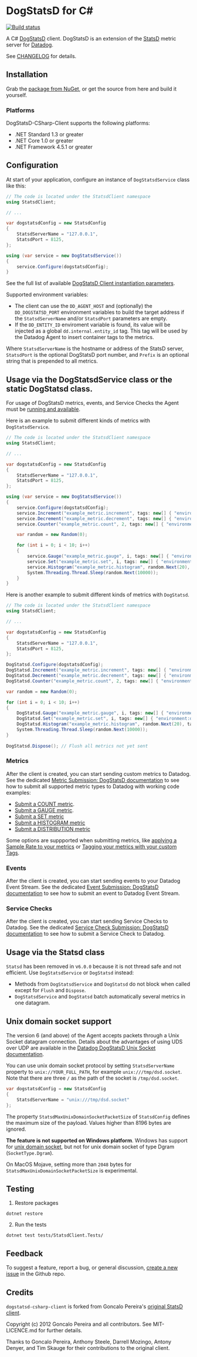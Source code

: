 # DogStatsD for C#

[![Build status](https://ci.appveyor.com/api/projects/status/bg8e39b5f9iiavvj/branch/master?svg=true)](https://ci.appveyor.com/project/Datadog/dogstatsd-csharp-client/branch/master)

A C# [DogStatsD](https://docs.datadoghq.com/developers/dogstatsd/?code-lang=net) client. DogStatsD is an extension of the [StatsD](http://codeascraft.com/2011/02/15/measure-anything-measure-everything/) metric server for [Datadog](http://datadoghq.com).

See [CHANGELOG](CHANGELOG.md) for details.

## Installation

Grab the [package from NuGet](https://nuget.org/packages/DogStatsD-CSharp-Client/), or get the source from here and build it yourself.

### Platforms

DogStatsD-CSharp-Client supports the following platforms:
* .NET Standard 1.3 or greater
* .NET Core 1.0 or greater
* .NET Framework 4.5.1 or greater

## Configuration

At start of your application, configure an instance of `DogStatsdService` class like this:

```csharp
// The code is located under the StatsdClient namespace
using StatsdClient;

// ...

var dogstatsdConfig = new StatsdConfig
{
    StatsdServerName = "127.0.0.1",
    StatsdPort = 8125,
};

using (var service = new DogStatsdService())
{
    service.Configure(dogstatsdConfig);
}
```

See the full list of available [DogStatsD Client instantiation parameters](https://docs.datadoghq.com/developers/dogstatsd/?code-lang=net#client-instantiation-parameters).

Supported environment variables:

* The client can use the `DD_AGENT_HOST` and (optionally) the `DD_DOGSTATSD_PORT` environment variables to build the target address if the `StatsdServerName` and/or `StatsdPort` parameters are empty.
* If the `DD_ENTITY_ID` enviroment variable is found, its value will be injected as a global `dd.internal.entity_id` tag. This tag will be used by the Datadog Agent to insert container tags to the metrics.

Where `StatsdServerName` is the hostname or address of the StatsD server, `StatsdPort` is the optional DogStatsD port number, and `Prefix` is an optional string that is prepended to all metrics.

## Usage via the DogStatsdService class or the static DogStatsd class.

For usage of DogStatsD metrics, events, and Service Checks the Agent must be [running and available](https://docs.datadoghq.com/developers/dogstatsd/?code-lang=net#setup).

Here is an example to submit different kinds of metrics with `DogStatsdService`.
```csharp
// The code is located under the StatsdClient namespace
using StatsdClient;

// ...

var dogstatsdConfig = new StatsdConfig
{
    StatsdServerName = "127.0.0.1",
    StatsdPort = 8125,
};

using (var service = new DogStatsdService())
{
    service.Configure(dogstatsdConfig);
    service.Increment("example_metric.increment", tags: new[] { "environment:dev" });
    service.Decrement("example_metric.decrement", tags: new[] { "environment:dev" });
    service.Counter("example_metric.count", 2, tags: new[] { "environment:dev" });

    var random = new Random(0);

    for (int i = 0; i < 10; i++)
    {
        service.Gauge("example_metric.gauge", i, tags: new[] { "environment:dev" });
        service.Set("example_metric.set", i, tags: new[] { "environment:dev" });
        service.Histogram("example_metric.histogram", random.Next(20), tags: new[] { "environment:dev" });
        System.Threading.Thread.Sleep(random.Next(10000));
    }
}  
```

Here is another example to submit different kinds of metrics with `DogStatsd`.
```csharp
// The code is located under the StatsdClient namespace
using StatsdClient;

// ...

var dogstatsdConfig = new StatsdConfig
{
    StatsdServerName = "127.0.0.1",
    StatsdPort = 8125,
};

DogStatsd.Configure(dogstatsdConfig);
DogStatsd.Increment("example_metric.increment", tags: new[] { "environment:dev" });
DogStatsd.Decrement("example_metric.decrement", tags: new[] { "environment:dev" });
DogStatsd.Counter("example_metric.count", 2, tags: new[] { "environment:dev" });

var random = new Random(0);

for (int i = 0; i < 10; i++)
{
    DogStatsd.Gauge("example_metric.gauge", i, tags: new[] { "environment:dev" });
    DogStatsd.Set("example_metric.set", i, tags: new[] { "environment:dev" });
    DogStatsd.Histogram("example_metric.histogram", random.Next(20), tags: new[] { "environment:dev" });
    System.Threading.Thread.Sleep(random.Next(10000));
}
  
DogStatsd.Dispose(); // Flush all metrics not yet sent
```

### Metrics

After the client is created, you can start sending custom metrics to Datadog. See the dedicated [Metric Submission: DogStatsD documentation](https://docs.datadoghq.com/metrics/dogstatsd_metrics_submission/?code-lang=net) to see how to submit all supported metric types to Datadog with working code examples:

* [Submit a COUNT metric](https://docs.datadoghq.com/metrics/dogstatsd_metrics_submission/?code-lang=net#count).
* [Submit a GAUGE metric](https://docs.datadoghq.com/metrics/dogstatsd_metrics_submission/?code-lang=net#gauge).
* [Submit a SET metric](https://docs.datadoghq.com/metrics/dogstatsd_metrics_submission/?code-lang=net#set)
* [Submit a HISTOGRAM metric](https://docs.datadoghq.com/metrics/dogstatsd_metrics_submission/?code-lang=net#histogram)
* [Submit a DISTRIBUTION metric](https://docs.datadoghq.com/metrics/dogstatsd_metrics_submission/?code-lang=net#distribution)

Some options are suppported when submitting metrics, like [applying a Sample Rate to your metrics](https://docs.datadoghq.com/metrics/dogstatsd_metrics_submission/?code-lang=net#metric-submission-options) or [Tagging your metrics with your custom Tags](https://docs.datadoghq.com/metrics/dogstatsd_metrics_submission/?code-lang=net#metric-tagging).

### Events

After the client is created, you can start sending events to your Datadog Event Stream. See the dedicated [Event Submission: DogStatsD documentation](https://docs.datadoghq.com/developers/events/dogstatsd/?code-lang=net) to see how to submit an event to Datadog Event Stream.

### Service Checks

After the client is created, you can start sending Service Checks to Datadog. See the dedicated [Service Check Submission: DogStatsD documentation](https://docs.datadoghq.com/developers/service_checks/dogstatsd_service_checks_submission/?code-lang=net) to see how to submit a Service Check to Datadog.


## Usage via the Statsd class

`Statsd` has been removed in v`6.0.0` because it is not thread safe and not efficient. Use `DogStatsdService` or `DogStatsd` instead:
* Methods from `DogStatsdService` and `DogStatsd` do not block when called except for `Flush` and `Dispose`.
* `DogStatsdService` and `DogStatsd` batch automatically several metrics in one datagram.

## Unix domain socket support

The version 6 (and above) of the Agent accepts packets through a Unix Socket datagram connection. Details about the advantages of using UDS over UDP are available in the [Datadog DogStatsD Unix Socket documentation](https://docs.datadoghq.com/developers/dogstatsd/unix_socket/).

You can use unix domain socket protocol by setting `StatsdServerName` property to `unix://YOUR_FULL_PATH`, for example `unix:///tmp/dsd.socket`. Note that there are three `/` as the path of the socket is `/tmp/dsd.socket`.

``` C#
var dogstatsdConfig = new StatsdConfig
{    
    StatsdServerName = "unix:///tmp/dsd.socket"  
};
```

The property `StatsdMaxUnixDomainSocketPacketSize` of `StatsdConfig` defines the maximum size of the payload. Values higher than 8196 bytes are ignored.

**The feature is not supported on Windows platform**.
Windows has support for [unix domain socket](https://devblogs.microsoft.com/commandline/af_unix-comes-to-windows/), but not for unix domain socket of type Dgram (`SocketType.Dgram`). 

On MacOS Mojave, setting more than `2048` bytes for `StatsdMaxUnixDomainSocketPacketSize` is experimental.

## Testing

1. Restore packages
  ```
  dotnet restore
  ```
2. Run the tests
  ```
  dotnet test tests/StatsdClient.Tests/
  ```

## Feedback

To suggest a feature, report a bug, or general discussion, [create a new issue](https://github.com/DataDog/statsd-csharp-client/issues) in the Github repo.

## Credits

`dogstatsd-csharp-client` is forked from Goncalo Pereira's [original StatsD client](https://github.com/goncalopereira/statsd-csharp-client).

Copyright (c) 2012 Goncalo Pereira and all contributors. See MIT-LICENCE.md for further details.

Thanks to Goncalo Pereira, Anthony Steele, Darrell Mozingo, Antony Denyer, and Tim Skauge for their contributions to the original client.
